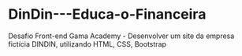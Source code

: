 # DinDin---Educa-o-Financeira
Desafio Front-end Gama Academy - Desenvolver um site da empresa fictícia DINDIN, utilizando HTML, CSS, Bootstrap 
